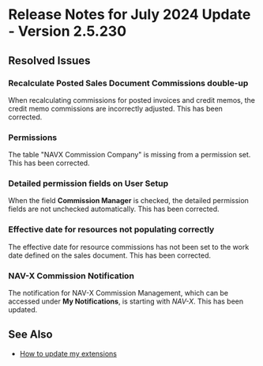 # Release Notes for July 2024 Update - Version 2.5.230

## Resolved Issues

### Recalculate Posted Sales Document Commissions double-up

When recalculating commissions for posted invoices and credit memos, the credit memo commissions are incorrectly adjusted. This has been corrected.

### Permissions

The table "NAVX Commission Company" is missing from a permission set. This has been corrected.

### Detailed permission fields on User Setup

When the field **Commission Manager** is checked, the detailed permission fields are not unchecked automatically. This has been corrected.

### Effective date for resources not populating correctly

The effective date for resource commissions has not been set to the work date defined on the sales document. This has been corrected.

### NAV-X Commission Notification

The notification for NAV-X Commission Management, which can be accessed under **My Notifications**, is starting with *NAV-X*. This has been updated.

## See Also

- [How to update my extensions](../faq-index.md#i-want-to-update-my-version-of-nav-x-commission-management)
